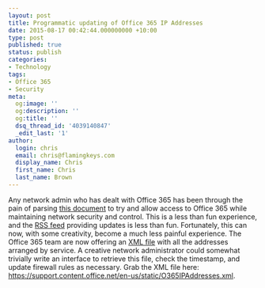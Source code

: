 ```yaml
---
layout: post
title: Programmatic updating of Office 365 IP Addresses
date: 2015-08-17 00:42:44.000000000 +10:00
type: post
published: true
status: publish
categories:
- Technology
tags:
- Office 365
- Security
meta:
  og:image: ''
  og:description: ''
  og:title: ''
  dsq_thread_id: '4039140847'
  _edit_last: '1'
author:
  login: chris
  email: chris@flamingkeys.com
  display_name: Chris
  first_name: Chris
  last_name: Brown
---
```

Any network admin who has dealt with Office 365 has been through the pain of parsing <a href="https://support.office.com/en-us/article/Office-365-URLs-and-IP-address-ranges-8548a211-3fe7-47cb-abb1-355ea5aa88a2" target="_blank">this document</a> to try and allow access to Office 365 while maintaining network security and control. This is a less than fun experience, and the <a href="http://go.microsoft.com/fwlink/p/?linkid=236301" target="_blank">RSS feed</a> providing updates is less than fun.
Fortunately, this can now, with some creativity, become a much less painful experience. The Office 365 team are now offering an <a href="https://support.content.office.net/en-us/static/O365IPAddresses.xml" target="_blank">XML file</a> with all the addresses arranged by service. A creative network administrator could somewhat trivially write an interface to retrieve this file, check the timestamp, and update firewall rules as necessary.
Grab the XML file here: <a href="https://support.content.office.net/en-us/static/O365IPAddresses.xml" target="_blank">https://support.content.office.net/en-us/static/O365IPAddresses.xml</a>.
